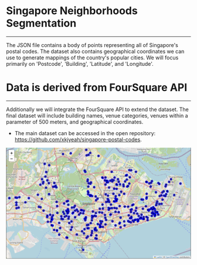 # Singapore Neighborhoods Segmentation
------------------------------------
The JSON file contains a body of points representing all of Singapore's postal codes. The dataset also contains geographical coordinates we can use to generate mappings of the country's popular cities. We will focus primarily on 'Postcode', 'Building', 'Latitude', and 'Longitude'.
# Data is derived from FourSquare API
------------------------------------
Additionally we will integrate the FourSquare API to extend the dataset. The final dataset will include building names, venue categories, venues within a parameter of 500 meters, and geographical coordinates.

* The main dataset can be accessed in the open repository: https://github.com/xkjyeah/singapore-postal-codes.

![Singapore](singapore.png)
